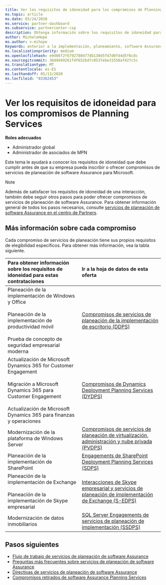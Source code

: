 ```yaml
---
title: Ver los requisitos de idoneidad para los compromisos de Planning Services
ms.topic: article
ms.date: 03/24/2020
ms.service: partner-dashboard
ms.subservice: partnercenter-csp
description: Obtenga información sobre los requisitos de idoneidad para cada compromiso de servicios de planeación de software Assurance que una empresa podría querer ofrecer a los clientes empresariales.
author: MicheleHope
ms.author: v-mihope
Keywords: anterior a la implementación, planeamiento, software Assurance, compromisos, requisitos, elegibilidad, oferta
ms.localizationpriority: medium
ms.openlocfilehash: e9d66f2f6792780d77db130d5fd7d0f44d5f6c8c
ms.sourcegitcommit: 3849d49261f4f652bd7c0537ebe31558af427c5c
ms.translationtype: MT
ms.contentlocale: es-ES
ms.lasthandoff: 05/13/2020
ms.locfileid: "83362453"
---
```

# <a name="view-eligibility-requirements-for-planning-services-engagements"></a>Ver los requisitos de idoneidad para los compromisos de Planning Services

**Roles adecuados**

- Administrador global
- Administrador de asociados de MPN

Este tema le ayudará a conocer los requisitos de idoneidad que debe cumplir antes de que su empresa pueda inscribir o ofrecer compromisos de servicios de planeación de software Assurance para Microsoft.

>[!NOTE]
> Además de satisfacer los requisitos de idoneidad de una interacción, también debe seguir otros pasos para poder ofrecer compromisos de servicios de planeación de software Assurance. Para obtener información general de todos los pasos necesarios, consulte [servicios de planeación de software Assurance en el centro de Partners](software-assurance-dps.md).

## <a name="learn-more-about-each-engagement"></a>Más información sobre cada compromiso

Cada compromiso de servicios de planeación tiene sus propios requisitos de elegibilidad específicos. Para obtener más información, vea la tabla siguiente.

|**Para obtener información sobre los requisitos de idoneidad para estas contrataciones**   |**Ir a la hoja de datos de esta oferta**  |
|:------------------------------------|:------------------|
| Planeación de la implementación de Windows y Office<br/><br/> Planeación de la implementación de productividad móvil<br/><br/> Prueba de concepto de seguridad empresarial moderna | [Compromisos de servicios de planeación de la implementación de escritorio (DDPS)](https://go.microsoft.com/fwlink/?linkid=2116072) |
| Actualización de Microsoft Dynamics 365 for Customer Engagement<br/><br/> Migración a Microsoft Dynamics 365 para Customer Engagement<br/><br/> Actualización de Microsoft Dynamics 365 para finanzas y operaciones  | [Compromisos de Dynamics Deployment Planning Services (DYDPS)](https://go.microsoft.com/fwlink/?linkid=2116073)  |
| Modernización de la plataforma de Windows Server | [Compromisos de servicios de planeación de virtualización, administración y nube privada (PVDPS)](https://go.microsoft.com/fwlink/?linkid=2115982) |
| Planeación de la implementación de SharePoint   | [Engagements de SharePoint Deployment Planning Services (SDPS)](https://go.microsoft.com/fwlink/?linkid=2116074)  |
| Planeación de la implementación de Exchange<br/><br/> Planeación de la implementación de Skype empresarial  | [Interacciones de Skype empresarial y servicios de planeación de implementación de Exchange (S-EDPS)](https://go.microsoft.com/fwlink/?linkid=2116075)  |
| Modernización de datos inmobiliarios  | [SQL Server Engagements de servicios de planeación de implementación (SSDPS)](https://go.microsoft.com/fwlink/?linkid=2116076)  |

## <a name="next-steps"></a>Pasos siguientes

- [Flujo de trabajo de servicios de planeación de software Assurance](https://go.microsoft.com/fwlink/?linkid=2115983)
- [Preguntas más frecuentes sobre servicios de planeación de software Assurance](https://go.microsoft.com/fwlink/?linkid=2116077)
- [Directivas de servicios de planeación de software Assurance](https://go.microsoft.com/fwlink/?linkid=2115984)
- [Compromisos retirados de software Assurance Planning Services](https://query.prod.cms.rt.microsoft.com/cms/api/am/binary/RE4sln9)
